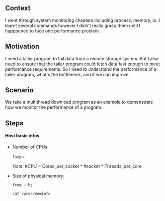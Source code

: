 ## Context
I went through system monitoring chapters including process, memory, io. I learnt several commands however I didn't  really grasp them until I happpened to face one performance problem.

## Motivation
I need a tailer program to tail data from a remote storage system. But I also need to ensure that the tailer program could fetch data fast enough to meet performance requirements. So I need to understand the performance of a tailer program, what's the bottleneck, and if we can improve.

## Scenario
We take a multithread download program as an example to demonstrate how we monitor the performance of a program.

## Steps
#### Host basic infos
- Number of CPUs. 

   `lscpu`. 
   
    Note: #CPU = Cores_per_socket * #socket * Threads_per_core
- Size of physical memory. 

   `free - h;`
   
   `cat /proc/meminfo`
 
